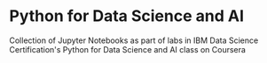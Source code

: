 # Python for Data Science and AI
Collection of Jupyter Notebooks as part of labs in IBM Data Science Certification's Python for Data Science and AI class on Coursera

